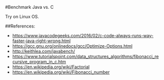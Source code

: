 #Benchmark Java vs. C

Try on Linux OS.

##References:

- https://www.javacodegeeks.com/2016/02/c-code-always-runs-way-faster-java-right-wrong.html
- https://gcc.gnu.org/onlinedocs/gcc/Optimize-Options.html
- http://keithlea.com/javabench/
- https://www.tutorialspoint.com/data_structures_algorithms/fibonacci_recursive_program_in_c.htm
- https://en.wikipedia.org/wiki/Factorial
- https://en.wikipedia.org/wiki/Fibonacci_number

